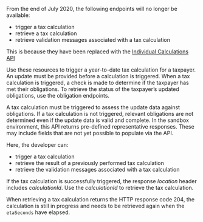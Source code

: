 From the end of July 2020, the following endpoints will no longer be available:

* trigger a tax calculation
* retrieve a tax calculation
* retrieve validation messages associated with a tax calculation

This is because they have been replaced with the [Individual Calculations API](https://developer.service.hmrc.gov.uk/api-documentation/docs/api/service/individual-calculations-api/1.0)

Use these resources to trigger a year-to-date tax calculation for a taxpayer. An update must be provided before a calculation is triggered. When a tax calculation is triggered, a check is made to determine if the taxpayer has met their obligations. To retrieve the status of the taxpayer’s updated obligations, use the obligation endpoints.

A tax calculation must be triggered to assess the update data against obligations. If a tax calculation is not triggered, relevant obligations are not determined even if the update data is valid and complete.
In the sandbox environment, this API returns pre-defined representative responses. These may include fields that are not yet possible to populate via the API.

Here, the developer can:

* trigger a tax calculation
* retrieve the result of a previously performed tax calculation
* retrieve the validation messages associated with a tax calculation

If the tax calculation is successfully triggered, the response _location_ header includes _calculationId_. Use the _calculationId_ to retrieve the tax calculation.

When retrieving a tax calculation returns the HTTP response code 204, the calculation is still in progress and needs to be retrieved again when the `etaSeconds` have elapsed.